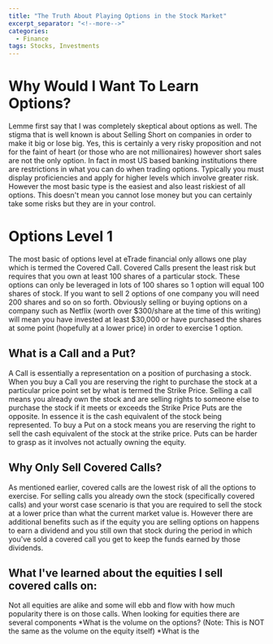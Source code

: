 ```yaml
---
title: "The Truth About Playing Options in the Stock Market"
excerpt_separator: "<!--more-->"
categories:
  - Finance
tags: Stocks, Investments
---
```

# Why Would I Want To Learn Options?
Lemme first say that I was completely skeptical about options as well. The stigma that is well known is about Selling Short on companies in order to make it big or lose big. Yes, this is certainly a very risky proposition and not for the faint of heart (or those who are not millionaires) however short sales are not the only option. In fact in most US based banking institutions there are restrictions in what you can do when trading options. Typically you must display proficiencies and apply for higher levels which involve greater risk. However the most basic type is the easiest and also least riskiest of all options. This doesn't mean you cannot lose money but you can certainly take some risks but they are in your control.
# Options Level 1
The most basic of options level at eTrade financial only allows one play which is termed the Covered Call. Covered Calls present the least risk but requires that you own at least 100 shares of a particular stock. These options can only be leveraged in lots of 100 shares so 1 option will equal 100 shares of stock. If you want to sell 2 options of one company you will need 200 shares and so on so forth. Obviously selling or buying options on a company such as Netflix (worth over $300/share at the time of this writing) will mean you have invested at least $30,000 or have purchased the shares at some point (hopefully at a lower price) in order to exercise 1 option.
## What is a Call and a Put?
A Call is essentially a representation on a position of purchasing a stock. When you buy a Call you are reserving the right to purchase the stock at a particular price point set by what is termed the Strike Price. Selling a call means you already own the stock and are selling rights to someone else to purchase the stock if it meets or exceeds the Strike Price
Puts are the opposite. In essence it is the cash equivalent of the stock being represented. To buy a Put on a stock means you are reserving the right to sell the cash equivalent of the stock at the strike price. Puts can be harder to grasp as it involves not actually owning the equity.
## Why Only Sell Covered Calls?
As mentioned earlier, covered calls are the lowest risk of all the options to exercise. For selling calls you already own the stock (specifically covered calls) and your worst case scenario is that you are required to sell the stock at a lower price than what the current market value is. However there are additional benefits such as if the equity you are selling options on happens to earn a dividend and you still own that stock during the period in which you've sold a covered call you get to keep the funds earned by those dividends.

## What I've learned about the equities I sell covered calls on:
Not all equities are alike and some will ebb and flow with how much popularity there is on those calls. When looking for equities there are several components 
*What is the volume on the options? (Note: This is NOT the same as the volume on the equity itself)
*What is the 